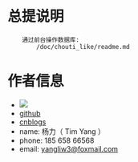 # 总提说明

        通过前台操作数据库:
            /doc/chouti_like/readme.md



# 作者信息

* ![](https://github.com/yangllsdev/django_practice/blob/master/statics/img/avatar/github_header.jpg?raw=true)
* [github](https://github.com/yangllsdev/)
* [cnblogs](http://www.cnblogs.com/onemore/)
* name:  杨力（ Tim Yang ）
* phone: 185 658 66568
* email: yangliw3@foxmail.com